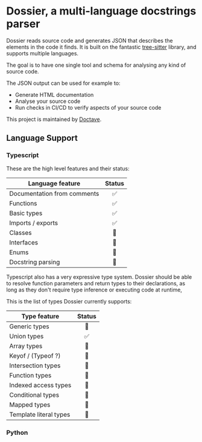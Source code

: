 # Dossier, a multi-language docstrings parser

Dossier reads source code and generates JSON that describes the elements in the code it finds. It is built on the fantastic [tree-sitter](https://tree-sitter.github.io/tree-sitter/) library, and supports multiple languages.

The goal is to have one single tool and schema for analysing any kind of source code.

The JSON output can be used for example to:

- Generate HTML documentation
- Analyse your source code
- Run checks in CI/CD to verify aspects of your source code

This project is maintained by [Doctave](https://www.doctave.com).

## Language Support

### Typescript

These are the high level features and their status:

| Language feature            | Status |
| --------------------------- | :----: |
| Documentation from comments |   ✅   |
| Functions                   |   ✅   |
| Basic types                 |   ✅   |
| Imports / exports           |   ✅   |
| Classes                     |   🚧   |
| Interfaces                  |   🚧   |
| Enums                       |   🚧   |
| Docstring parsing           |   🚧   |

Typescript also has a very expressive type system. Dossier should be able to resolve function parameters and return types to their declarations, as long as they don't require type inference or executing code at runtime,

This is the list of types Dossier currently supports:

| Type feature           | Status |
| ---------------------- | :----: |
| Generic types          |   🚧   |
| Union types            |   ✅   |
| Array types            |   🚧   |
| Keyof / (Typeof ?)     |   🚧   |
| Intersection types     |   🚧   |
| Function types         |   🚧   |
| Indexed access types   |   🚧   |
| Conditional types      |   🚧   |
| Mapped types           |   🚧   |
| Template literal types |   🚧   |

### Python
